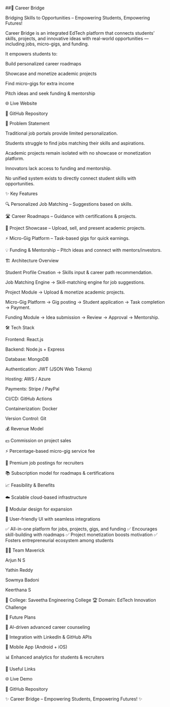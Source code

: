 ##🌉 Career Bridge

Bridging Skills to Opportunities – Empowering Students, Empowering Futures!

Career Bridge is an integrated EdTech platform that connects students’ skills, projects, and innovative ideas with real-world opportunities — including jobs, micro-gigs, and funding.

It empowers students to:

Build personalized career roadmaps

Showcase and monetize academic projects

Find micro-gigs for extra income

Pitch ideas and seek funding & mentorship

🌐 Live Website

📂 GitHub Repository

📝 Problem Statement

Traditional job portals provide limited personalization.

Students struggle to find jobs matching their skills and aspirations.

Academic projects remain isolated with no showcase or monetization platform.

Innovators lack access to funding and mentorship.

No unified system exists to directly connect student skills with opportunities.

✨ Key Features

🔍 Personalized Job Matching – Suggestions based on skills.

🛣️ Career Roadmaps – Guidance with certifications & projects.

📂 Project Showcase – Upload, sell, and present academic projects.

⚡ Micro-Gig Platform – Task-based gigs for quick earnings.

💡 Funding & Mentorship – Pitch ideas and connect with mentors/investors.

🏗️ Architecture Overview

Student Profile Creation → Skills input & career path recommendation.

Job Matching Engine → Skill-matching engine for job suggestions.

Project Module → Upload & monetize academic projects.

Micro-Gig Platform → Gig posting → Student application → Task completion → Payment.

Funding Module → Idea submission → Review → Approval → Mentorship.

🛠️ Tech Stack

Frontend: React.js

Backend: Node.js + Express

Database: MongoDB

Authentication: JWT (JSON Web Tokens)

Hosting: AWS / Azure

Payments: Stripe / PayPal

CI/CD: GitHub Actions

Containerization: Docker

Version Control: Git

💰 Revenue Model

💵 Commission on project sales

⚡ Percentage-based micro-gig service fee

🎯 Premium job postings for recruiters

📚 Subscription model for roadmaps & certifications

📈 Feasibility & Benefits

☁️ Scalable cloud-based infrastructure

🧩 Modular design for expansion

🎨 User-friendly UI with seamless integrations

✅ All-in-one platform for jobs, projects, gigs, and funding
✅ Encourages skill-building with roadmaps
✅ Project monetization boosts motivation
✅ Fosters entrepreneurial ecosystem among students

👨‍💻 Team Maverick

Arjun N S

Yathin Reddy

Sowmya Badoni

Keerthana S

🏫 College: Saveetha Engineering College
🏆 Domain: EdTech Innovation Challenge

🔮 Future Plans

🤖 AI-driven advanced career counseling

🔗 Integration with LinkedIn & GitHub APIs

📱 Mobile App (Android + iOS)

📊 Enhanced analytics for students & recruiters

🔗 Useful Links

🌐 Live Demo

📂 GitHub Repository

✨ Career Bridge – Empowering Students, Empowering Futures! ✨
